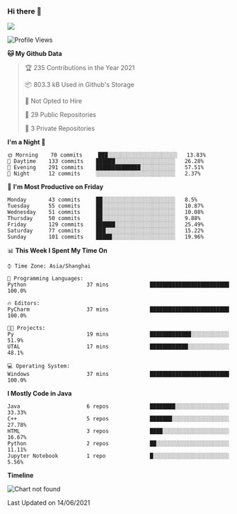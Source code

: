 ### Hi there 👋

<!--
**zhou-ning/zhou-ning** is a ✨ _special_ ✨ repository because its `README.md` (this file) appears on your GitHub profile.

Here are some ideas to get you started:

- 🔭 I’m currently working on ...
- 🌱 I’m currently learning ...
- 👯 I’m looking to collaborate on ...
- 🤔 I’m looking for help with ...
- 💬 Ask me about ...
- 📫 How to reach me: ...
- 😄 Pronouns: ...
- ⚡ Fun fact: ...
-->
![](https://github-readme-stats.vercel.app/api?username=zhou-ning)

<!--START_SECTION:waka-->
![Profile Views](http://img.shields.io/badge/Profile%20Views-3-blue)

**🐱 My Github Data** 

> 🏆 235 Contributions in the Year 2021
 > 
> 📦 803.3 kB Used in Github's Storage 
 > 
> 🚫 Not Opted to Hire
 > 
> 📜 29 Public Repositories 
 > 
> 🔑 3 Private Repositories  
 > 
**I'm a Night 🦉** 

```text
🌞 Morning    70 commits     ███░░░░░░░░░░░░░░░░░░░░░░   13.83% 
🌆 Daytime    133 commits    ██████░░░░░░░░░░░░░░░░░░░   26.28% 
🌃 Evening    291 commits    ██████████████░░░░░░░░░░░   57.51% 
🌙 Night      12 commits     ░░░░░░░░░░░░░░░░░░░░░░░░░   2.37%

```
📅 **I'm Most Productive on Friday** 

```text
Monday       43 commits     ██░░░░░░░░░░░░░░░░░░░░░░░   8.5% 
Tuesday      55 commits     ██░░░░░░░░░░░░░░░░░░░░░░░   10.87% 
Wednesday    51 commits     ██░░░░░░░░░░░░░░░░░░░░░░░   10.08% 
Thursday     50 commits     ██░░░░░░░░░░░░░░░░░░░░░░░   9.88% 
Friday       129 commits    ██████░░░░░░░░░░░░░░░░░░░   25.49% 
Saturday     77 commits     ███░░░░░░░░░░░░░░░░░░░░░░   15.22% 
Sunday       101 commits    █████░░░░░░░░░░░░░░░░░░░░   19.96%

```


📊 **This Week I Spent My Time On** 

```text
⌚︎ Time Zone: Asia/Shanghai

💬 Programming Languages: 
Python                   37 mins             █████████████████████████   100.0%

🔥 Editors: 
PyCharm                  37 mins             █████████████████████████   100.0%

🐱‍💻 Projects: 
Py                       19 mins             █████████████░░░░░░░░░░░░   51.9% 
UTAL                     17 mins             ████████████░░░░░░░░░░░░░   48.1%

💻 Operating System: 
Windows                  37 mins             █████████████████████████   100.0%

```

**I Mostly Code in Java** 

```text
Java                     6 repos             ████████░░░░░░░░░░░░░░░░░   33.33% 
C++                      5 repos             ███████░░░░░░░░░░░░░░░░░░   27.78% 
HTML                     3 repos             ████░░░░░░░░░░░░░░░░░░░░░   16.67% 
Python                   2 repos             ██░░░░░░░░░░░░░░░░░░░░░░░   11.11% 
Jupyter Notebook         1 repo              █░░░░░░░░░░░░░░░░░░░░░░░░   5.56%

```


**Timeline**

![Chart not found](https://raw.githubusercontent.com/zhou-ning/zhou-ning/main/charts/bar_graph.png) 


 Last Updated on 14/06/2021
<!--END_SECTION:waka-->
